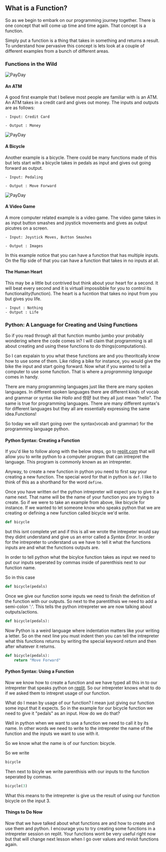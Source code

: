 ## What is a Function?

So as we begin to embark on our programming journey together. There is one concept that will come up time and time again. That concept is a function. 

Simply put a function is a thing that takes in something and returns a result. To understand how pervasive this concept is lets look at a couple of different examples from a bunch of different areas.


### Functions in the Wild

![PayDay](https://media0.giphy.com/media/26xBMuHu0ZFngH7Ta/200.webp?cid=ecf05e47i6luesolzq1u0n3xsipi5mmonnvzi4580upcgwed&rid=200.webp&ct=g)
#### An ATM
A good first example that I believe most people are familiar with is an ATM. 
An ATM takes in a credit card and gives out money. The inputs and outputs are as follows:

    - Input: Credit Card

    - Output : Money


![PayDay](https://media1.giphy.com/media/l41lYNASsqlUOt9Xq/200.webp?cid=ecf05e470far77gx1fo8ltxiqu2ssq1ut5augnpc96cm8ld0&rid=200.webp&ct=g)
#### A Bicycle
Another example is a bicycle. There could be many functions made of this but lets start with a bicycle takes in pedals as input and gives out going forward as output.

    - Input: Pedaling

    - Output : Move Forward
![PayDay](https://media3.giphy.com/media/1wh06XT53tPGw/giphy.webp?cid=ecf05e47bhi7lvrjd4vospwcnldg7pntvbp53sqsvxqwycvh&rid=giphy.webp&ct=g)
#### A Video Game
A more computer related example is a video game. The video game takes in as input button smashes and joystick movements and gives as output picutres on a screen.

    - Input: Joystick Moves, Button Smashes

    - Output : Images
In this example notice that you can have a function that has multiple inputs.
On the flip side of that you can have a function that takes in no inputs at all. 

#### The Human Heart
This may be a little but contrived but think about your heart for a second. It will beat every second and it is virtuall impossibble for you to control its functionality(function). The heart is a fucntion that takes no input from you but gives you life.

    - Input : Nothing
    - Output : Life

### Python: A Language for Creating and Using Functions
So if you read through all that function mumbo jumbo your probably wondering where the code comes in? I will claim that programming is all about creating and using these functions to do things(computations).

So I can expalain to you what these functions are and you theoritcally know how to use some of them. Like riding a bike for instance, you would give the bike the input and start going forward. Now what if you wanted to tell a computer to use some function. That is where a *programming language* comes in handy.

There are many programming languages just like there are many spoken languages. In different spoken languages there are different kinds of vocab and grammar or syntax like *Hallo* and 你好 but they all just mean "hello".
The same is true for programming languages. There are many different syntax's for different languages but they all are essentially expressing the same idea.Functions!

So today we will start going over the syntax(vocab and grammar) for the programming language python. 

#### Python Syntax: Creating a Function

If you'd like to follow along with the below steps, go to [replit.com](https://replit.com) that will allow you to write python to a computer program that can intrepret the language. This program is commonly known as an intrepreter.

Anyway, to create a new function in python you need to first say your creating a new function. The special word for that in python is `def`.
I like to think of this as a shorthand for the word `define`.

Once you have written `def` the python intrepreter will expect you to give it a name next. That name will be the name of your function you are trying to create. So if we were to take an example from above, like bicycle for instance. If we wanted to let someone know who speaks python that we are creating or defining a new function called bicycle we'd write.

```python 
def bicycle
```

but this isnt complete yet and if this is all we wrote the intrepeter would say they didnt understand and give us an error called a *Syntax Error*. In order for the intrepreter to understand us we have to tell it what the functions inputs are and what the functions outputs are.

In order to tell python what the bicylce function takes as input we need to put our inputs seperated by commas inside of parenthisis next to our function name.

So in this case 

```python
def bicycle(pedals)
```
Once we give our function some inputs we need to finish the definition of the function with our outputs. So next to the parentithsis we need to add a semi-colon ':'. This tells the python intrepreter we are now talking about outputs/actions.
```python
def bicycle(pedals):
```
Now Python is a weird language where indentation matters like your writing a letter. So on the next line you must indent then you can tell the intrepreter what this functions returns by writing the special keyword *return* and then after whatever it returns.
```python
def bicycle(pedals):
    return "Move Forward"
```

#### Python Syntax: Using a Function

Now we know how to create a function and we have typed all this in to our intrepreter that speaks python on [replit](https://replit.com). So our intrepreter knows what to do if we asked them to intrepret usage of our function. 

What do I mean by usage of our function? I mean just giving our function some input that it expects. So in the example for our bicycle function we need to give it "pedals" as an input. How do we do that?

Well in python when we want to use a function we need to call it by its name.
In other words we need to write to the intrepreter the name of the function and the inputs we want to use with it. 

So we know what the name is of our function: bicycle.

So we write 
```python 
bicycle
```
Then next to bicyle we write parenthisis with our inputs to the function seperated by commas.
```python 
bicycle(3)
```
What this means to the intrepreter is give us the result of using our function bicycle on the input 3.

#### Things to Do Now

Now that we have talked about what functions are and how to create and use them and python. I encourage you to try creating some functions in a intrepreter session on replit. Your functions wont be very useful right now but that will change next lesson when I go over values and revisit functions again.